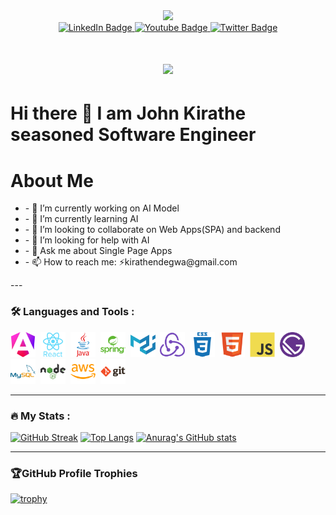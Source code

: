 <div id="header" align="center">
   <img src="https://i.giphy.com/media/v1.Y2lkPTc5MGI3NjExYmRsOHFoenJlZTYybDYwbGliZjU2eG1xMjhpeXViMnBxN3cyeHRlNSZlcD12MV9pbnRlcm5hbF9naWZfYnlfaWQmY3Q9cw/kF6XLAE5EUAT4Df94n/giphy.gif" width="100"/>
<div id="badges">
  <a href="https://www.linkedin.com/in/john-kirathe-15a54570">
    <img src="https://img.shields.io/badge/LinkedIn-blue?style=for-the-badge&logo=linkedin&logoColor=white" alt="LinkedIn Badge"/>
  </a>
  <a href="https://www.youtube.com/channel/UCrYy21k9BFhOg4uzl4wfU0w">
    <img src="https://img.shields.io/badge/YouTube-red?style=for-the-badge&logo=youtube&logoColor=white" alt="Youtube Badge"/>
  </a>
  <a href="https://x.com/kirathendegwa">
    <img src="https://img.shields.io/badge/Twitter-blue?style=for-the-badge&logo=twitter&logoColor=white" alt="Twitter Badge"/>
  </a>
    <h1> <img src="https://komarev.com/ghpvc/?username=Jonnykratz" /></h1>
</div> 
</div>

<h1>Hi there 👋 I am John Kirathe seasoned Software Engineer</h1>
  <div  align="left">
    <h1>About Me</h1>
   <ul>
     <li>- 🔭 I’m currently working on AI Model</li>
     <li>- 🌱 I’m currently learning AI</li>
     <li>- 👯 I’m looking to collaborate on Web Apps(SPA) and backend</li>
     <li>- 🤔 I’m looking for help with AI</li>
     <li>- 💬 Ask me about Single Page Apps</li>
     <li>- 📫 How to reach me: ⚡kirathendegwa@gmail.com</li>
   </ul>
  </div>
---

### :hammer_and_wrench: Languages and Tools :
<div>
  <img src="https://github.com/devicons/devicon/blob/master/icons/angular/angular-original.svg" title="Angular" alt="Angular" width="40" height="40"/>&nbsp;
  <img src="https://github.com/devicons/devicon/blob/master/icons/react/react-original-wordmark.svg" title="React" alt="React" width="40" height="40"/>&nbsp;
  <img src="https://github.com/devicons/devicon/blob/master/icons/java/java-original-wordmark.svg" title="Java" alt="Java" width="40" height="40"/>&nbsp;
  <img src="https://github.com/devicons/devicon/blob/master/icons/spring/spring-original-wordmark.svg" title="Spring" alt="Spring" width="40" height="40"/>&nbsp;
  <img src="https://github.com/devicons/devicon/blob/master/icons/materialui/materialui-original.svg" title="Material UI" alt="Material UI" width="40" height="40"/>&nbsp;
  <img src="https://github.com/devicons/devicon/blob/master/icons/redux/redux-original.svg" title="Redux" alt="Redux " width="40" height="40"/>&nbsp;
  <img src="https://github.com/devicons/devicon/blob/master/icons/css3/css3-plain-wordmark.svg"  title="CSS3" alt="CSS" width="40" height="40"/>&nbsp;
  <img src="https://github.com/devicons/devicon/blob/master/icons/html5/html5-original.svg" title="HTML5" alt="HTML" width="40" height="40"/>&nbsp;
  <img src="https://github.com/devicons/devicon/blob/master/icons/javascript/javascript-original.svg" title="JavaScript" alt="JavaScript" width="40" height="40"/>&nbsp;
  <img src="https://github.com/devicons/devicon/blob/master/icons/gatsby/gatsby-original.svg" title="Gatsby"  alt="Gatsby" width="40" height="40"/>&nbsp;
  <img src="https://github.com/devicons/devicon/blob/master/icons/mysql/mysql-original-wordmark.svg" title="MySQL"  alt="MySQL" width="40" height="40"/>&nbsp;
  <img src="https://github.com/devicons/devicon/blob/master/icons/nodejs/nodejs-original-wordmark.svg" title="NodeJS" alt="NodeJS" width="40" height="40"/>&nbsp;
  <img src="https://github.com/devicons/devicon/blob/master/icons/amazonwebservices/amazonwebservices-plain-wordmark.svg" title="AWS" alt="AWS" width="40" height="40"/>&nbsp;
  <img src="https://github.com/devicons/devicon/blob/master/icons/git/git-original-wordmark.svg" title="Git" **alt="Git" width="40" height="40"/>
</div>

---

### :fire: My Stats :
[![GitHub Streak](https://github-readme-streak-stats.herokuapp.com?user=jonkirathe&layout=compact&theme=vision-friendly-dark)](https://git.io/streak-stats)
[![Top Langs](https://github-readme-stats.vercel.app/api/top-langs/?username=jonkirathe&layout=compact&theme=vision-friendly-dark)](https://github.com/anuraghazra/github-readme-stats)
[![Anurag's GitHub stats](https://github-readme-stats.vercel.app/api?username=jonkirathe&layout=compact&theme=vision-friendly-dark)](https://github.com/anuraghazra/github-readme-stats)

---
### 🏆GitHub Profile Trophies 
[![trophy](https://github-profile-trophy.vercel.app/?username=jonkirathe&theme=onedark)](https://github.com/ryo-ma/github-profile-trophy)

<!--
**Jonnykratz/Jonnykratz** is a ✨ _special_ ✨ repository because its `README.md` (this file) appears on your GitHub profile.

Here are some ideas to get you started:

- 🔭 I’m currently working on ...
- 🌱 I’m currently learning ...
- 👯 I’m looking to collaborate on ...
- 🤔 I’m looking for help with ...
- 💬 Ask me about ...
- 📫 How to reach me: ...
- 😄 Pronouns: ...
- ⚡ Fun fact: ...
-->
